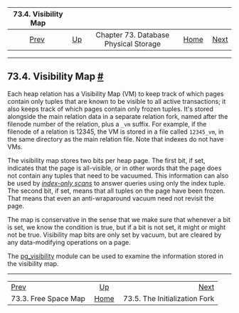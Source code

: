 

|               73.4. Visibility Map               |                                                            |                                       |                                                       |                                                            |
| :----------------------------------------------: | :--------------------------------------------------------- | :-----------------------------------: | ----------------------------------------------------: | ---------------------------------------------------------: |
| [Prev](storage-fsm.html "73.3. Free Space Map")  | [Up](storage.html "Chapter 73. Database Physical Storage") | Chapter 73. Database Physical Storage | [Home](index.html "PostgreSQL 17devel Documentation") |  [Next](storage-init.html "73.5. The Initialization Fork") |

***

## 73.4. Visibility Map [#](#STORAGE-VM)

Each heap relation has a Visibility Map (VM) to keep track of which pages contain only tuples that are known to be visible to all active transactions; it also keeps track of which pages contain only frozen tuples. It's stored alongside the main relation data in a separate relation fork, named after the filenode number of the relation, plus a `_vm` suffix. For example, if the filenode of a relation is 12345, the VM is stored in a file called `12345_vm`, in the same directory as the main relation file. Note that indexes do not have VMs.

The visibility map stores two bits per heap page. The first bit, if set, indicates that the page is all-visible, or in other words that the page does not contain any tuples that need to be vacuumed. This information can also be used by [*index-only scans*](indexes-index-only-scans.html "11.9. Index-Only Scans and Covering Indexes") to answer queries using only the index tuple. The second bit, if set, means that all tuples on the page have been frozen. That means that even an anti-wraparound vacuum need not revisit the page.

The map is conservative in the sense that we make sure that whenever a bit is set, we know the condition is true, but if a bit is not set, it might or might not be true. Visibility map bits are only set by vacuum, but are cleared by any data-modifying operations on a page.

The [pg\_visibility](pgvisibility.html "F.35. pg_visibility — visibility map information and utilities") module can be used to examine the information stored in the visibility map.

***

|                                                  |                                                            |                                                            |
| :----------------------------------------------- | :--------------------------------------------------------: | ---------------------------------------------------------: |
| [Prev](storage-fsm.html "73.3. Free Space Map")  | [Up](storage.html "Chapter 73. Database Physical Storage") |  [Next](storage-init.html "73.5. The Initialization Fork") |
| 73.3. Free Space Map                             |    [Home](index.html "PostgreSQL 17devel Documentation")   |                              73.5. The Initialization Fork |
